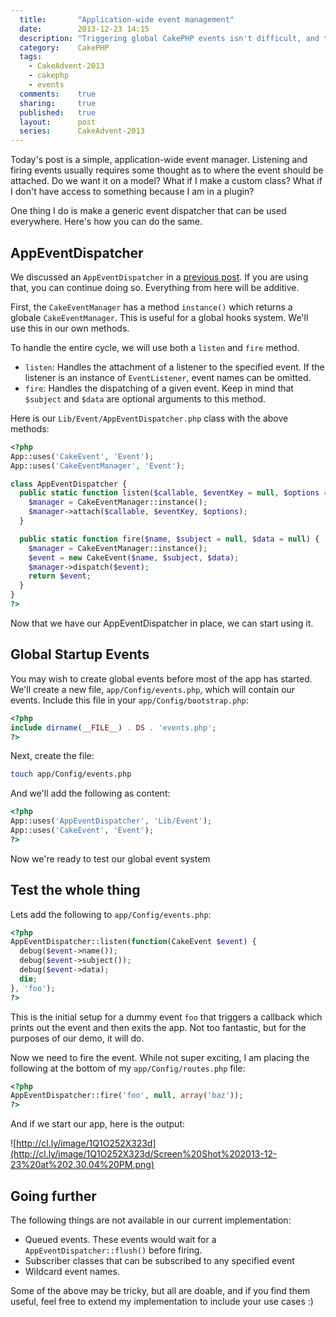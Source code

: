 ```yaml
---
  title:       "Application-wide event management"
  date:        2013-12-23 14:15
  description: "Triggering global CakePHP events isn't difficult, and this tutorial shows you how to do it."
  category:    CakePHP
  tags:
    - CakeAdvent-2013
    - cakephp
    - events
  comments:    true
  sharing:     true
  published:   true
  layout:      post
  series:      CakeAdvent-2013
---
```


Today's post is a simple, application-wide event manager. Listening and firing events usually requires some thought as to where the event should be attached. Do we want it on a model? What if I make a custom class? What if I don't have access to something because I am in a plugin?

One thing I do is make a generic event dispatcher that can be used everywhere. Here's how you can do the same.

## AppEventDispatcher

We discussed an `AppEventDispatcher` in a [previous post](/2013/12/16/simpler-cakephp-events/). If you are using that, you can continue doing so. Everything from here will be additive.

First, the `CakeEventManager` has a method `instance()` which returns a globale `CakeEventManager`. This is useful for a global hooks system. We'll use this in our own methods.

To handle the entire cycle, we will use both a `listen` and `fire` method.

- `listen`: Handles the attachment of a listener to the specified event. If the listener is an instance of `EventListener`, event names can be omitted.
- `fire`: Handles the dispatching of a given event. Keep in mind that `$subject` and `$data` are optional arguments to this method.

Here is our `Lib/Event/AppEventDispatcher.php` class with the above methods:

```php
<?php
App::uses('CakeEvent', 'Event');
App::uses('CakeEventManager', 'Event');

class AppEventDispatcher {
  public static function listen($callable, $eventKey = null, $options = array()) {
    $manager = CakeEventManager::instance();
    $manager->attach($callable, $eventKey, $options);
  }

  public static function fire($name, $subject = null, $data = null) {
    $manager = CakeEventManager::instance();
    $event = new CakeEvent($name, $subject, $data);
    $manager->dispatch($event);
    return $event;
  }
}
?>
```

Now that we have our AppEventDispatcher in place, we can start using it.

## Global Startup Events

You may wish to create global events before most of the app has started. We'll create a new file, `app/Config/events.php`, which will contain our events. Include this file in your `app/Config/bootstrap.php`:

```php
<?php
include dirname(__FILE__) . DS . 'events.php';
?>
```

Next, create the file:

```bash
touch app/Config/events.php
```

And we'll add the following as content:

```php
<?php
App::uses('AppEventDispatcher', 'Lib/Event');
App::uses('CakeEvent', 'Event');
?>
```

Now we're ready to test our global event system

## Test the whole thing

Lets add the following to `app/Config/events.php`:

```php
<?php
AppEventDispatcher::listen(function(CakeEvent $event) {
  debug($event->name());
  debug($event->subject());
  debug($event->data);
  die;
}, 'foo');
?>
```

This is the initial setup for a dummy event `foo` that triggers a callback which prints out the event and then exits the app. Not too fantastic, but for the purposes of our demo, it will do.

Now we need to fire the event. While not super exciting, I am placing the following at the bottom of my `app/Config/routes.php` file:

```php
<?php
AppEventDispatcher::fire('foo', null, array('baz'));
?>
```

And if we start our app, here is the output:

![http://cl.ly/image/1Q1O252X323d](http://cl.ly/image/1Q1O252X323d/Screen%20Shot%202013-12-23%20at%202.30.04%20PM.png)

## Going further

The following things are not available in our current implementation:

- Queued events. These events would wait for a `AppEventDispatcher::flush()` before firing.
- Subscriber classes that can be subscribed to any specified event
- Wildcard event names.

Some of the above may be tricky, but all are doable, and if you find them useful, feel free to extend my implementation to include your use cases :)
